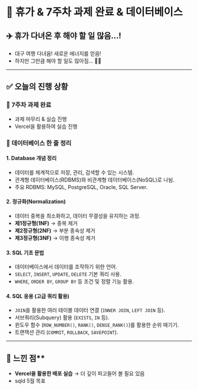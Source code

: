 # 🍜 휴가 & 7주차 과제 완료 & 데이터베이스 

## ✈️ **휴가 다녀온 후 해야 할 일 많음...!**  
- 대구 여행 다녀옴! 새로운 에너지를 얻음!  
- 하지만 그만큼 해야 할 일도 많아짐... 😵‍💫  

---

## ✅ **오늘의 진행 상황**  

### 📌 **7주차 과제 완료**  
- 과제 마무리 & 실습 진행  
- Vercel을 활용하여 실습 진행  

### 📌 **데이터베이스 한 줄 정리**  

#### 1. **Database 개념 정리**  
- 데이터를 체계적으로 저장, 관리, 검색할 수 있는 시스템.  
- 관계형 데이터베이스(RDBMS)와 비관계형 데이터베이스(NoSQL)로 나뉨.  
- 주요 RDBMS: MySQL, PostgreSQL, Oracle, SQL Server.  

#### 2. **정규화(Normalization)**  
- 데이터 중복을 최소화하고, 데이터 무결성을 유지하는 과정.  
- **제1정규형(1NF)** → 중복 제거  
- **제2정규형(2NF)** → 부분 종속성 제거  
- **제3정규형(3NF)** → 이행 종속성 제거  

#### 3. **SQL 기초 문법**  
- 데이터베이스에서 데이터를 조작하기 위한 언어.  
- `SELECT`, `INSERT`, `UPDATE`, `DELETE` 기본 쿼리 사용.  
- `WHERE`, `ORDER BY`, `GROUP BY` 등 조건 및 정렬 기능 활용.  

#### 4. **SQL 응용 (고급 쿼리 활용)**  
- `JOIN`을 활용한 여러 테이블 데이터 연결 (`INNER JOIN`, `LEFT JOIN` 등).  
- 서브쿼리(Subquery) 활용 (`EXISTS`, `IN` 등).  
- 윈도우 함수 (`ROW_NUMBER()`, `RANK()`, `DENSE_RANK()`)를 활용한 순위 매기기.  
- 트랜잭션 관리 (`COMMIT`, `ROLLBACK`, `SAVEPOINT`).  

---

## 🚀 느낀 점** 
- **Vercel을 활용한 배포 실습** → 더 깊이 파고들어 볼 필요 있음  
- sqld 5월 목표
